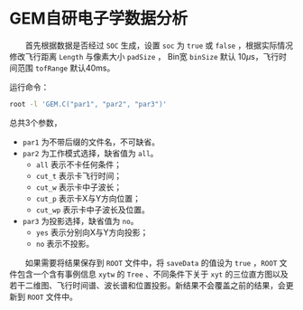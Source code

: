 # GEM自研电子学数据分析

&emsp;&emsp;首先根据数据是否经过 `SOC` 生成，设置 `soc` 为 `true` 或 `false` ，根据实际情况修改飞行距离 `Length` 与像素大小 `padSize` ， Bin宽 `binSize` 默认 10$\mu$s，飞行时间范围 `tofRange` 默认40ms。

运行命令：
```bash
root -l 'GEM.C("par1", "par2", "par3")'
```
总共3个参数，
- `par1` 为不带后缀的文件名，不可缺省。
- `par2` 为工作模式选择，缺省值为 `all`。
    - `all` 表示不卡任何条件；
    - `cut_t` 表示卡飞行时间；
    - `cut_w` 表示卡中子波长；
    - `cut_p` 表示卡X与Y方向位置；
    - `cut_wp` 表示卡中子波长及位置。
- `par3` 为投影选择，缺省值为 `no`。
    - `yes` 表示分别向X与Y方向投影；
    - `no` 表示不投影。

&emsp;&emsp;如果需要将结果保存到 `ROOT` 文件中，将 `saveData` 的值设为 `true` ，`ROOT` 文件包含一个含有事例信息 `xytw` 的 `Tree` 、不同条件下关于 `xyt` 的三位直方图以及若干二维图、飞行时间谱、波长谱和位置投影。新结果不会覆盖之前的结果，会更新到 `ROOT` 文件中。